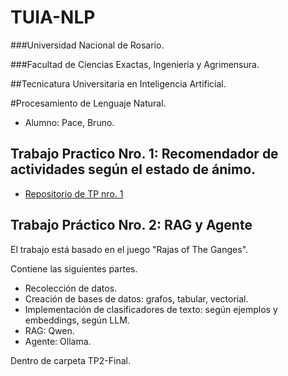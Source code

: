 # TUIA-NLP

###Universidad Nacional de Rosario.

###Facultad de Ciencias Exactas, Ingeniería y Agrimensura.

##Tecnicatura Universitaria en Inteligencia Artificial.

#Procesamiento de Lenguaje Natural.

- Alumno: Pace, Bruno.

## Trabajo Practico Nro. 1: Recomendador de actividades según el estado de ánimo.

- [Repositorio de TP nro. 1](https://github.com/bpace1/NLP-TP1.git)

## Trabajo Práctico Nro. 2: RAG y Agente

El trabajo está basado en el juego "Rajas of The Ganges". 

Contiene las siguientes partes.
- Recolección de datos.
- Creación de bases de datos: grafos, tabular, vectorial.
- Implementación de clasificadores de texto: según ejemplos y embeddings, según LLM.
- RAG: Qwen.
- Agente: Ollama.

Dentro de carpeta TP2-Final.

